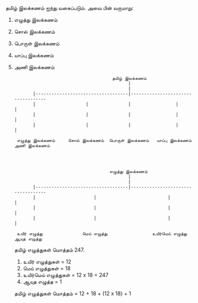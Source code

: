 தமிழ் இலக்கணம் ஐந்து வகைப்படும்.  அவை பின் வருமாறு:

1. எழுத்து இலக்கணம்
2. சொல் இலக்கணம்
3. பொருள் இலக்கணம்
4. யாப்பு இலக்கணம்
5. அணி இலக்கணம்
   

                                            தமிழ் இலக்கணம்
                                                  |
                                                  |
              |-----------------------------------|-----------------------------------
              |                   |               |                 |                |
              |                   |               |                 |                |
              |                   |               |                 |                |
   
        எழுத்து இலக்கணம்     சொல் இலக்கணம்  பொருள் இலக்கணம்   யாப்பு இலக்கணம்    அணி இலக்கணம்




                                           எழுத்து இலக்கணம்
                                                  |
                                                  |
              |-----------------------------------|-----------------------------------
              |                      |                           |                   |
              |                      |                           |                   |
              |                      |                           |                   |
   
        உயிர் எழுத்து               மெய் எழுத்து                 உயிர்மெய் எழுத்து       ஆயுத எழுத்து


   தமிழ் எழுத்துகள் மொத்தம் 247.

   1. உயிர் எழுத்துகள் = 12
   2. மெய் எழுத்துகள் = 18
   3. உயிர்மெய் எழுத்துகள் = 12 x 18 = 247
   4. ஆயுத எழுத்த = 1
  
   தமிழ் எழுத்துகள் மொத்தம் = 12 + 18 + (12 x 18) + 1
   
   

